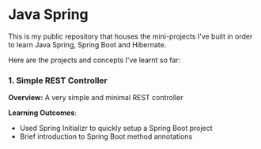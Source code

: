 # Java Spring

This is my public repository that houses the mini-projects I've built in order to learn Java Spring, Spring Boot and Hibernate.

Here are the projects and concepts I've learnt so far:

### 1. Simple REST Controller

**Overview:** A very simple and minimal REST controller

**Learning Outcomes**: 

- Used Spring Initializr to quickly setup a Spring Boot project
- Brief introduction to Spring Boot method annotations